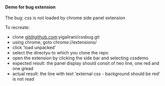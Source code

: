 #### Demo for bug extension
The bug: css is not loaded by chrome side panel extension

To recreate: 
- clone git@github.com:yigalirani/cssbug.git
- using chrome, goto chrome://extensions/
- click 'load unpacked'
- select the directyu to which you clone the repo
- open the extension by clicking the side bar and selecting  cssdemo
- expected result: the panel display should consit of two line, one red and one gread
- actual result: the line with text 'external css - background should be red' is not read